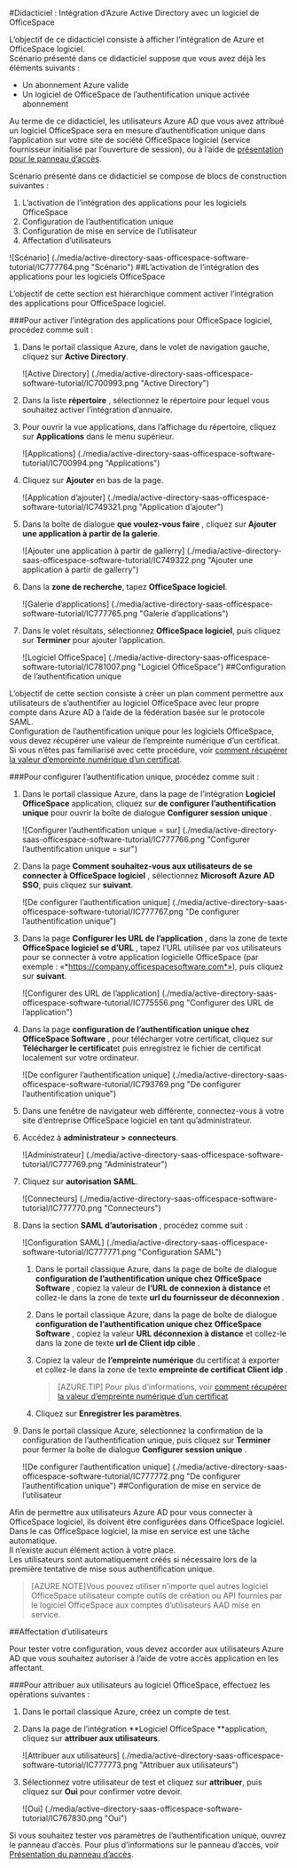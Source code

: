 <properties 
    pageTitle="Didacticiel : Intégration d’Azure Active Directory avec le logiciel OfficeSpace | Microsoft Azure" 
    description="Découvrez comment utiliser les logiciels OfficeSpace avec Azure Active Directory pour activer l’authentification unique, la mise en service automatisé et bien plus encore !" 
    services="active-directory" 
    authors="jeevansd"  
    documentationCenter="na" 
    manager="femila"/>
<tags 
    ms.service="active-directory" 
    ms.devlang="na" 
    ms.topic="article" 
    ms.tgt_pltfrm="na" 
    ms.workload="identity" 
    ms.date="09/29/2016" 
    ms.author="jeedes" />

#<a name="tutorial-azure-active-directory-integration-with-officespace-software"></a>Didacticiel : Intégration d’Azure Active Directory avec un logiciel de OfficeSpace
  
L’objectif de ce didacticiel consiste à afficher l’intégration de Azure et OfficeSpace logiciel.  
Scénario présenté dans ce didacticiel suppose que vous avez déjà les éléments suivants :

-   Un abonnement Azure valide
-   Un logiciel de OfficeSpace de l’authentification unique activée abonnement
  
Au terme de ce didacticiel, les utilisateurs Azure AD que vous avez attribué un logiciel OfficeSpace sera en mesure d’authentification unique dans l’application sur votre site de société OfficeSpace logiciel (service fournisseur initialisé par l’ouverture de session), ou à l’aide de [présentation pour le panneau d’accès](active-directory-saas-access-panel-introduction.md).
  
Scénario présenté dans ce didacticiel se compose de blocs de construction suivantes :

1.  L’activation de l’intégration des applications pour les logiciels OfficeSpace
2.  Configuration de l’authentification unique
3.  Configuration de mise en service de l’utilisateur
4.  Affectation d’utilisateurs

![Scénario] (./media/active-directory-saas-officespace-software-tutorial/IC777764.png "Scénario")
##<a name="enabling-the-application-integration-for-officespace-software"></a>L’activation de l’intégration des applications pour les logiciels OfficeSpace
  
L’objectif de cette section est hiérarchique comment activer l’intégration des applications pour OfficeSpace logiciel.

###<a name="to-enable-the-application-integration-for-officespace-software-perform-the-following-steps"></a>Pour activer l’intégration des applications pour OfficeSpace logiciel, procédez comme suit :

1.  Dans le portail classique Azure, dans le volet de navigation gauche, cliquez sur **Active Directory**.

    ![Active Directory] (./media/active-directory-saas-officespace-software-tutorial/IC700993.png "Active Directory")

2.  Dans la liste **répertoire** , sélectionnez le répertoire pour lequel vous souhaitez activer l’intégration d’annuaire.

3.  Pour ouvrir la vue applications, dans l’affichage du répertoire, cliquez sur **Applications** dans le menu supérieur.

    ![Applications] (./media/active-directory-saas-officespace-software-tutorial/IC700994.png "Applications")

4.  Cliquez sur **Ajouter** en bas de la page.

    ![Application d’ajouter] (./media/active-directory-saas-officespace-software-tutorial/IC749321.png "Application d’ajouter")

5.  Dans la boîte de dialogue **que voulez-vous faire** , cliquez sur **Ajouter une application à partir de la galerie**.

    ![Ajouter une application à partir de gallerry] (./media/active-directory-saas-officespace-software-tutorial/IC749322.png "Ajouter une application à partir de gallerry")

6.  Dans la **zone de recherche**, tapez **OfficeSpace logiciel**.

    ![Galerie d’applications] (./media/active-directory-saas-officespace-software-tutorial/IC777765.png "Galerie d’applications")

7.  Dans le volet résultats, sélectionnez **OfficeSpace logiciel**, puis cliquez sur **Terminer** pour ajouter l’application.

    ![Logiciel OfficeSpace] (./media/active-directory-saas-officespace-software-tutorial/IC781007.png "Logiciel OfficeSpace")
##<a name="configuring-single-sign-on"></a>Configuration de l’authentification unique
  
L’objectif de cette section consiste à créer un plan comment permettre aux utilisateurs de s’authentifier au logiciel OfficeSpace avec leur propre compte dans Azure AD à l’aide de la fédération basée sur le protocole SAML.  
Configuration de l’authentification unique pour les logiciels OfficeSpace, vous devez récupérer une valeur de l’empreinte numérique d’un certificat.  
Si vous n’êtes pas familiarisé avec cette procédure, voir [comment récupérer la valeur d’empreinte numérique d’un certificat](http://youtu.be/YKQF266SAxI).

###<a name="to-configure-single-sign-on-perform-the-following-steps"></a>Pour configurer l’authentification unique, procédez comme suit :

1.  Dans le portail classique Azure, dans la page de l’intégration **Logiciel OfficeSpace** application, cliquez sur **de configurer l’authentification unique** pour ouvrir la boîte de dialogue **Configurer session unique** .

    ![Configurer l’authentification unique = sur] (./media/active-directory-saas-officespace-software-tutorial/IC777766.png "Configurer l’authentification unique = sur")

2.  Dans la page **Comment souhaitez-vous aux utilisateurs de se connecter à OfficeSpace logiciel** , sélectionnez **Microsoft Azure AD SSO**, puis cliquez sur **suivant**.

    ![De configurer l’authentification unique] (./media/active-directory-saas-officespace-software-tutorial/IC777767.png "De configurer l’authentification unique")

3.  Dans la page **Configurer les URL de l’application** , dans la zone de texte **OfficeSpace logiciel se d’URL** , tapez l’URL utilisée par vos utilisateurs pour se connecter à votre application logicielle OfficeSpace (par exemple : «*https://company.officespacesoftware.com*»), puis cliquez sur **suivant**.

    ![Configurer des URL de l’application] (./media/active-directory-saas-officespace-software-tutorial/IC775556.png "Configurer des URL de l’application")

4.  Dans la page **configuration de l’authentification unique chez OfficeSpace Software** , pour télécharger votre certificat, cliquez sur **Télécharger le certificat**et puis enregistrez le fichier de certificat localement sur votre ordinateur.

    ![De configurer l’authentification unique] (./media/active-directory-saas-officespace-software-tutorial/IC793769.png "De configurer l’authentification unique")

5.  Dans une fenêtre de navigateur web différente, connectez-vous à votre site d’entreprise OfficeSpace logiciel en tant qu’administrateur.

6.  Accédez à **administrateur \> connecteurs**.

    ![Administrateur] (./media/active-directory-saas-officespace-software-tutorial/IC777769.png "Administrateur")

7.  Cliquez sur **autorisation SAML**.

    ![Connecteurs] (./media/active-directory-saas-officespace-software-tutorial/IC777770.png "Connecteurs")

8.  Dans la section **SAML d’autorisation** , procédez comme suit :

    ![Configuration SAML] (./media/active-directory-saas-officespace-software-tutorial/IC777771.png "Configuration SAML")

    1.  Dans le portail classique Azure, dans la page de boîte de dialogue **configuration de l’authentification unique chez OfficeSpace Software** , copiez la valeur de **l’URL de connexion à distance** et collez-le dans la zone de texte **url du fournisseur de déconnexion** .
    2.  Dans le portail classique Azure, dans la page de boîte de dialogue **configuration de l’authentification unique chez OfficeSpace Software** , copiez la valeur **URL déconnexion à distance** et collez-le dans la zone de texte **url de Client idp cible** .
    3.  Copiez la valeur de **l’empreinte numérique** du certificat à exporter et collez-le dans la zone de texte **empreinte de certificat Client idp** .  

        >[AZURE.TIP]
        Pour plus d’informations, voir [comment récupérer la valeur d’empreinte numérique d’un certificat](http://youtu.be/YKQF266SAxI)

    4.  Cliquez sur **Enregistrer les paramètres**.

9.  Dans le portail classique Azure, sélectionnez la confirmation de la configuration de l’authentification unique, puis cliquez sur **Terminer** pour fermer la boîte de dialogue **Configurer session unique** .

    ![De configurer l’authentification unique] (./media/active-directory-saas-officespace-software-tutorial/IC777772.png "De configurer l’authentification unique")
##<a name="configuring-user-provisioning"></a>Configuration de mise en service de l’utilisateur
  
Afin de permettre aux utilisateurs Azure AD pour vous connecter à OfficeSpace logiciel, ils doivent être configurées dans OfficeSpace logiciel. Dans le cas OfficeSpace logiciel, la mise en service est une tâche automatique.  
Il n’existe aucun élément action à votre place.  
Les utilisateurs sont automatiquement créés si nécessaire lors de la première tentative de mise sous authentification unique.

>[AZURE.NOTE]Vous pouvez utiliser n’importe quel autres logiciel OfficeSpace utilisateur compte outils de création ou API fournies par le logiciel OfficeSpace aux comptes d’utilisateurs AAD mise en service.

##<a name="assigning-users"></a>Affectation d’utilisateurs
  
Pour tester votre configuration, vous devez accorder aux utilisateurs Azure AD que vous souhaitez autoriser à l’aide de votre accès application en les affectant.

###<a name="to-assign-users-to-officespace-software-perform-the-following-steps"></a>Pour attribuer aux utilisateurs au logiciel OfficeSpace, effectuez les opérations suivantes :

1.  Dans le portail classique Azure, créez un compte de test.

2.  Dans la page de l’intégration **Logiciel OfficeSpace **application, cliquez sur **attribuer aux utilisateurs**.

    ![Attribuer aux utilisateurs] (./media/active-directory-saas-officespace-software-tutorial/IC777773.png "Attribuer aux utilisateurs")

3.  Sélectionnez votre utilisateur de test et cliquez sur **attribuer**, puis cliquez sur **Oui** pour confirmer votre devoir.

    ![Oui] (./media/active-directory-saas-officespace-software-tutorial/IC767830.png "Oui")
  
Si vous souhaitez tester vos paramètres de l’authentification unique, ouvrez le panneau d’accès. Pour plus d’informations sur le panneau d’accès, voir [Présentation du panneau d’accès](active-directory-saas-access-panel-introduction.md).